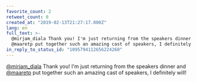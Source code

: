 ```yaml
---
favorite_count: 2
retweet_count: 0
created_at: "2019-02-13T21:27:17.000Z"
lang: en
full_text: >-
  @mirjam_diala Thank you! I'm just returning from the speakers dinner and
  @maaretp put together such an amazing cast of speakers, I definitely will!
in_reply_to_status_id: "1095794112656224260"
---
```


[@mirjam_diala](https://twitter.com/mirjam_diala) Thank you! I'm just returning
from the speakers dinner and [@maaretp](https://twitter.com/maaretp) put
together such an amazing cast of speakers, I definitely will!

